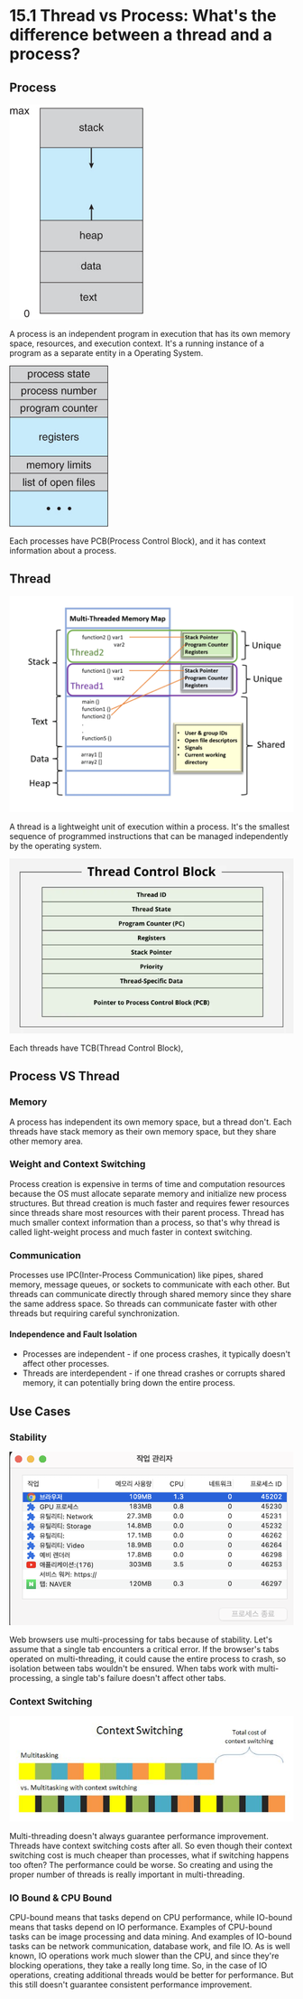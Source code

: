 # 15.1 Thread vs Process: What's the difference between a thread and a process?

## Process

![memory_map](memory_map.jpg)

A process is an independent program in execution that has its own memory space, resources, and execution context. It's a running instance of a program as a separate entity in a Operating System.

![pcb](pcb.jpg)

Each processes have PCB(Process Control Block), and it has context information about a process. 

## Thread

![memory_map_thread](memory_map_thread.png)

A thread is a lightweight unit of execution within a process. It's the smallest sequence of programmed instructions that can be managed independently by the operating system.

![tcb](tcb.webp)

Each threads have TCB(Thread Control Block), 

## Process VS Thread

### Memory

A process has independent its own memory space, but a thread don't. Each threads have stack memory as their own memory space, but they share other memory area.

### Weight and Context Switching

Process creation is expensive in terms of time and computation resources because the OS must allocate separate memory and initialize new process structures. But thread creation is much faster and requires fewer resources since threads share most resources with their parent process. Thread has much smaller context information than a process, so that's why thread is called light-weight process and much faster in context switching.

### Communication

Processes use IPC(Inter-Process Communication) like pipes, shared memory, message queues, or sockets to communicate with each other. But threads can communicate directly through shared memory since they share the same address space. So threads can communicate faster with other threads but requiring careful synchronization.

#### Independence and Fault Isolation

- Processes are independent - if one process crashes, it typically doesn't affect other processes.
- Threads are interdependent - if one thread crashes or corrupts shared memory, it can potentially bring down the entire process.

## Use Cases

### Stability

![browser_tab](tab.png)

Web browsers use multi-processing for tabs because of stability. Let's assume that a single tab encounters a critical error. If the browser's tabs operated on multi-threading, it could cause the entire process to crash, so isolation between tabs wouldn't be ensured. When tabs work with multi-processing, a single tab's failure doesn't affect other tabs.

### Context Switching

![context_switching](switch.jpg)

Multi-threading doesn't always guarantee performance improvement. Threads have context switching costs after all. So even though their context switching cost is much cheaper than processes, what if switching happens too often? The performance could be worse. So creating and using the proper number of threads is really important in multi-threading.

### IO Bound & CPU Bound

CPU-bound means that tasks depend on CPU performance, while IO-bound means that tasks depend on IO performance. Examples of CPU-bound tasks can be image processing and data mining. And examples of IO-bound tasks can be network communication, database work, and file IO. As is well known, IO operations work much slower than the CPU, and since they're blocking operations, they take a really long time. So, in the case of IO operations, creating additional threads would be better for performance. But this still doesn't guarantee consistent performance improvement.